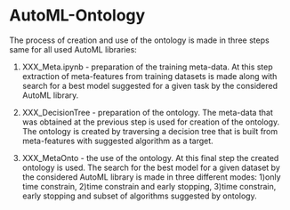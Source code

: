 # AutoML-Ontology

The process of creation and use of the ontology is made in three steps same for all used AutoML libraries:

1. XXX_Meta.ipynb - preparation of the training meta-data. At this step extraction of meta-features from training datasets is made along with search for a best model suggested for a given task by the considered AutoML library.

2. XXX_DecisionTree - preparation of the ontology. The meta-data that was obtained at the previous step is used for creation of the ontology. The ontology is created by traversing a decision tree that is built from meta-features with suggested algorithm as a target.

3. XXX_MetaOnto - the use of the ontology. At this final step the created ontology is used. The search for the best model for a given dataset by the considered AutoML library is made in three different modes: 1)only time constrain, 2)time constrain and early stopping, 3)time constrain, early stopping and subset of algorithms suggested by ontology.
